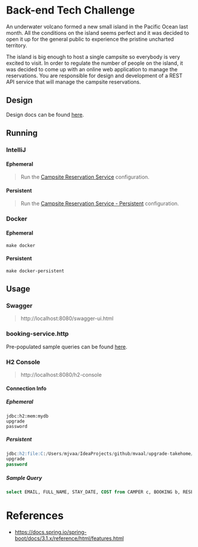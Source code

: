 # Back-end Tech Challenge
An underwater volcano formed a new small island in the Pacific Ocean last month. All the conditions on the island seems perfect and it was
decided to open it up for the general public to experience the pristine uncharted territory.

The island is big enough to host a single campsite so everybody is very excited to visit. In order to regulate the number of people on the island, it
was decided to come up with an online web application to manage the reservations. You are responsible for design and development of a REST
API service that will manage the campsite reservations.

## Design
Design docs can be found [here](./design/Design.md).

## Running
### IntelliJ
#### Ephemeral 

> Run the [Campsite Reservation Service](./.run/Campsite%20Reservation%20Service.run.xml) configuration.

#### Persistent

> Run the [Campsite Reservation Service - Persistent](./.run/Campsite%20Reservation%20Service%20-%20Persistent.run.xmlm) configuration.

### Docker
#### Ephemeral

    make docker

#### Persistent

    make docker-persistent

## Usage
### Swagger

> http://localhost:8080/swagger-ui.html

### booking-service.http

Pre-populated sample queries can be found [here](booking-service.http).

### H2 Console

> http://localhost:8080/h2-console

#### Connection Info
##### Ephemeral
```
jdbc:h2:mem:mydb
upgrade
password
```
##### Persistent
```sql
jdbc:h2:file:C:/Users/mjvaa/IdeaProjects/github/mvaal/upgrade-takehome/data/volcanocampsite
upgrade
password
```
##### Sample Query
```sql
select EMAIL, FULL_NAME, STAY_DATE, COST from CAMPER c, BOOKING b, RESERVATION r where c.ID = b.CAMPER_ID and b.ID = r.BOOKING_ID
```

# References
* https://docs.spring.io/spring-boot/docs/3.1.x/reference/html/features.html